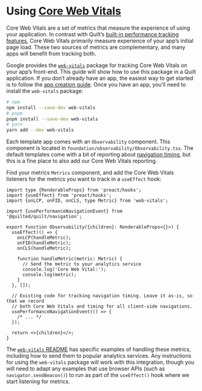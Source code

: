 # Using [Core Web Vitals](https://web.dev/vitals/)

Core Web Vitals are a set of metrics that measure the experience of using your application. In contrast with Quilt’s [built-in performance tracking features](../features/performance.md#navigation), Core Web Vitals primarily measure experience of your app’s initial page load. These two sources of metrics are complementary, and many apps will benefit from tracking both.

Google provides the [`web-vitals`](https://github.com/GoogleChrome/web-vitals) package for tracking Core Web Vitals on your app’s front-end. This guide will show how to use this package in a Quilt application. If you don’t already have an app, the easiest way to get started is to follow the [app creation guide](../getting-started.md#creating-an-app). Once you have an app, you’ll need to install the `web-vitals` package:

```bash
# npm
npm install --save-dev web-vitals
# pnpm
pnpm install --save-dev web-vitals
# yarn
yarn add --dev web-vitals
```

Each template app comes with an `Observability` component. This component is located in `foundation/observability/Observability.tsx`. The default templates come with a bit of reporting about [navigation timing](../features/performance.md#navigation), but this is a fine place to also add our Core Web Vitals reporting.

Find your metrics `Metrics` component, and add the Core Web Vitals listeners for the metrics you want to track in a `useEffect` hook:

```tsx
import type {RenderableProps} from 'preact/hooks';
import {useEffect} from 'preact/hooks';
import {onLCP, onFID, onCLS, type Metric} from 'web-vitals';

import {usePerformanceNavigationEvent} from '@quilted/quilt/navigation';

export function Observability({children}: RenderableProps<{}>) {
  useEffect(() => {
    onLCP(handleMetric);
    onFID(handleMetric);
    onCLS(handleMetric);

    function handleMetric(metric: Metric) {
      // Send the metric to your analytics service
      console.log('Core Web Vital:');
      console.log(metric);
    }
  }, []);

  // Existing code for tracking navigation timing. Leave it as-is, so that we record
  // both Core Web Vitals and timing for all client-side navigations.
  usePerformanceNavigationEvent(() => {
    /* ... */
  });

  return <>{children}</>;
}
```

The [`web-vitals` README](https://github.com/GoogleChrome/web-vitals/tree/main#usage) has specific examples of handling these metrics, including how to send them to popular analytics services. Any instructions for using the `web-vitals` package will work with this integration, though you will need to adapt any examples that use browser APIs (such as `navigator.sendBeacon()`) to run as part of the `useEffect()` hook where we start listening for metrics.
